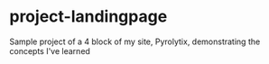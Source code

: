 # project-landingpage
Sample project of a 4 block of my site, Pyrolytix, demonstrating the concepts I've learned